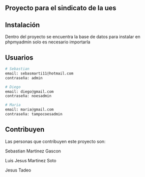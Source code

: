 ## Proyecto para el sindicato de la ues

## Instalación

Dentro del proyecto se encuentra la base de datos para instalar en phpmyadmin solo es necesario importarla

## Usuarios

```python
# Sebastian
email: sebasmarti11@hotmail.com
contraseña: admin

# Diego
email: diego@gmail.com
contraseña: noesadmin

# Maria
email: maria@gmail.com
contraseña: tampocoesadmin
```

## Contribuyen

Las personas que contribuyen este proyecto son:

Sebastian Martinez Gascon

Luis Jesus Martinez Soto

Jesus Tadeo